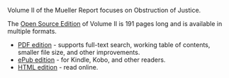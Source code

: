 Volume II of the Mueller Report focuses on Obstruction of Justice.

The [Open Source Edition](http://opensourcemuellerreport.com) of Volume II is 191 pages long and is available in multiple formats.

- [PDF edition](http://opensourcemuellerreport.com/mueller-report-vol-2.pdf) - supports full-text search, working table of contents, smaller file size, and other improvements.
- [ePub edition](http://opensourcemuellerreport.com/mueller-report-vol-2.epub) - for Kindle, Kobo, and other readers.
- [HTML edition](http://opensourcemuellerreport.com/mueller-report-vol-2.html) - read online.
